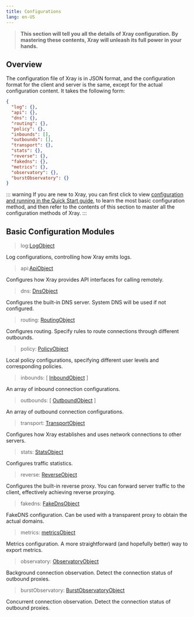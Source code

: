 ```yaml
---
title: Configurations
lang: en-US
---
```


> **This section will tell you all the details of Xray configuration. By mastering these contents, Xray will unleash its full power in your hands.**

## Overview

The configuration file of Xray is in JSON format, and the configuration format for the client and server is the same, except for the actual configuration content. It takes the following form:

```json
{
  "log": {},
  "api": {},
  "dns": {},
  "routing": {},
  "policy": {},
  "inbounds": [],
  "outbounds": [],
  "transport": {},
  "stats": {},
  "reverse": {},
  "fakedns": {},
  "metrics": {},
  "observatory": {},
  "burstObservatory": {}
}
```

::: warning
If you are new to Xray, you can first click to view [configuration and running in the Quick Start guide](../document/install.md), to learn the most basic configuration method, and then refer to the contents of this section to master all the configuration methods of Xray.
:::

## Basic Configuration Modules

> log:[LogObject](./log.md)

Log configurations, controlling how Xray emits logs.

> api:[ApiObject](./api.md)

Configures how Xray provides API interfaces for calling remotely.

> dns: [DnsObject](./dns.md)

Configures the built-in DNS server. System DNS will be used if not configured.

> routing: [RoutingObject](./routing.md)

Configures routing. Specify rules to route connections through different outbounds.

> policy: [PolicyObject](./policy.md)

Local policy configurations, specifying different user levels and corresponding policies.

> inbounds: \[ [InboundObject](./inbound.md) \]

An array of inbound connection configurations.

> outbounds: \[ [OutboundObject](./outbound.md) \]

An array of outbound connection configurations.

> transport: [TransportObject](./transport.md)

Configures how Xray establishes and uses network connections to other servers.

> stats: [StatsObject](./stats.md)

Configures traffic statistics.

> reverse: [ReverseObject](./reverse.md)

Configures the built-in reverse proxy. You can forward server traffic to the client, effectively achieving reverse proxying.

> fakedns: [FakeDnsObject](./fakedns.md)

FakeDNS configuration. Can be used with a transparent proxy to obtain the actual domains.

> metrics: [metricsObject](./metrics.md)

Metrics configuration. A more straightforward (and hopefully better) way to export metrics.

> observatory: [ObservatoryObject](./observatory.md#observatoryobject)

Background connection observation. Detect the connection status of outbound proxies.

> burstObservatory: [BurstObservatoryObject](./observatory.md#burstobservatoryobject)

Concurrent connection observation. Detect the connection status of outbound proxies.

